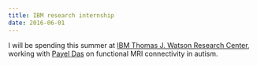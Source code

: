 ```yaml
---
title: IBM research internship
date: 2016-06-01
---
```

I will be spending this summer at [IBM Thomas J. Watson Research 
Center](https://www.research.ibm.com/labs/watson/),
working with [Payel Das](http://researcher.watson.ibm.com/researcher/view.php?person=us-daspa)
on functional MRI connectivity in autism.
